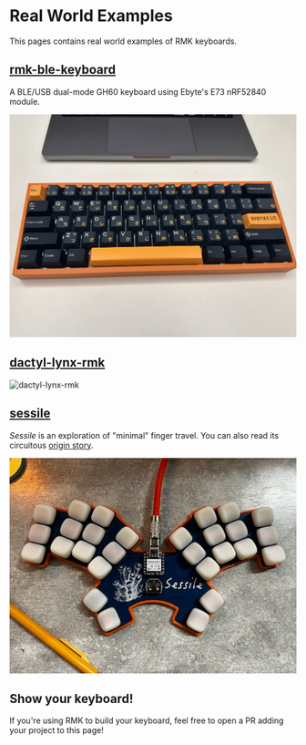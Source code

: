 # Real World Examples

This pages contains real world examples of RMK keyboards.

## [rmk-ble-keyboard](https://github.com/HaoboGu/rmk-ble-keyboard)

A BLE/USB dual-mode GH60 keyboard using Ebyte's E73 nRF52840 module.

![rmk-ble-keyboard](../../images/rmk_ble_keyboard.jpg)

## [dactyl-lynx-rmk](https://github.com/whitelynx/dactyl-lynx-rmk)

![dactyl-lynx-rmk](https://raw.githubusercontent.com/whitelynx/dactyl-lynx-keyboard/refs/heads/main/resources/skeleton-prototype.jpg)

## [sessile](https://github.com/willpuckett/sessile)

_Sessile_ is an exploration of "minimal" finger travel. You can also read its circuitous [origin story](https://kbd.news/Typing-in-the-upside-down-2603.html).

![sessile](../../images/sessile.png)

## Show your keyboard!

If you're using RMK to build your keyboard, feel free to open a PR adding your project to this page!

